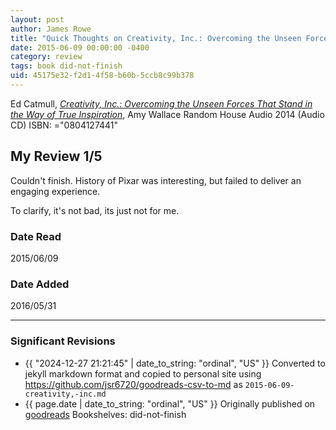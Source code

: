 ```yaml
---
layout: post
author: James Rowe
title: "Quick Thoughts on Creativity, Inc.: Overcoming the Unseen Forces That Stand in the Way of True Inspiration"
date: 2015-06-09 00:00:00 -0400
category: review
tags: book did-not-finish
uid: 45175e32-f2d1-4f58-b60b-5ccb8c99b378
---
```


Ed Catmull, *[Creativity, Inc.: Overcoming the Unseen Forces That Stand in the Way of True Inspiration](https://www.goodreads.com/book/show/18077873)*, Amy    Wallace Random House Audio 2014 (Audio CD) ISBN: ="0804127441"

## My Review 1/5

Couldn't finish. History of Pixar was interesting, but failed to deliver an engaging experience.

To clarify, it's not bad, its just not for me.

### Date Read
2015/06/09

### Date Added
2016/05/31

---

### Significant Revisions

- {{ "2024-12-27 21:21:45" | date_to_string: "ordinal", "US" }} Converted to jekyll markdown format and copied to personal site using <https://github.com/jsr6720/goodreads-csv-to-md> as `2015-06-09-creativity,-inc.md`
- {{ page.date | date_to_string: "ordinal", "US" }} Originally published on [goodreads](https://www.goodreads.com) Bookshelves: did-not-finish